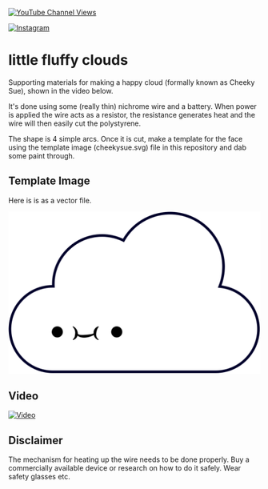 [![YouTube Channel Views](https://img.shields.io/youtube/channel/views/UCz5BOU9J9pB_O0B8-rDjCWQ?label=YouTube&style=social)](https://www.youtube.com/channel/UCz5BOU9J9pB_O0B8-rDjCWQ)

[![Instagram](https://img.shields.io/badge/Instagram-E4405F?style=for-the-badge&logo=instagram&logoColor=white)](https://www.instagram.com/v_e_e_b/)

# little fluffy clouds

Supporting materials for making a happy cloud (formally known as Cheeky Sue), shown in the video below. 

It's done using some (really thin) nichrome wire and a battery. When power is applied the wire acts as a resistor, the resistance generates heat and the wire will then easily cut the polystyrene.

The shape is 4 simple arcs. Once it is cut, make a template for the face using the template image (cheekysue.svg) file in this repository and dab some paint through. 

## Template Image

Here is is as a vector file.

![Happy Cloud](https://github.com/veebch/littlefluffyclouds/blob/main/cheekysue.svg?raw=true)

## Video

[![Video](https://img.youtube.com/vi/47cM1lvHEzI/maxresdefault.jpg)](https://www.youtube.com/watch?v=47cM1lvHEzI)

## Disclaimer

The mechanism for heating up the wire needs to be done properly. Buy a commercially available device or research on how to do it safely. Wear safety glasses etc.
